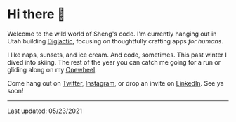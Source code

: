 # Hi there 🌊

Welcome to the wild world of Sheng's code. I'm currently hanging out in Utah building [Diglactic](http://github.com/diglactic), focusing on thoughtfully crafting apps _for humans_.

I like naps, sunsets, and ice cream. And code, sometimes. This past winter I dived into skiing. The rest of the year you can catch me going for a run or gliding along on my [Onewheel](https://onewheel.com/).

Come hang out on [Twitter](https://twitter.com/ShengSlogar), [Instagram](https://www.instagram.com/shengslogar/), or drop an invite on [LinkedIn](https://www.linkedin.com/in/shengslogar/). See ya soon!

---
Last updated: 05/23/2021
